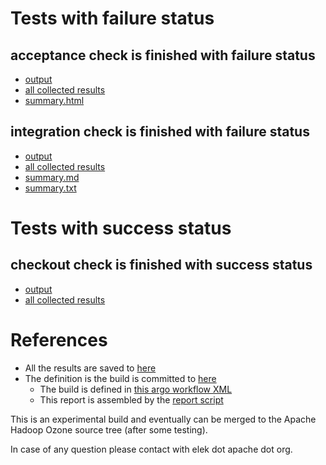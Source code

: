 # Tests with failure status

## acceptance check is finished with failure status

   * [output](https://raw.githubusercontent.com/elek/ozone-ci-03/master/pr/pr-hdds-2503-qtm9f/acceptance/output.log)
   * [all collected results](https://github.com/elek/ozone-ci-03/tree/master/pr/pr-hdds-2503-qtm9f/acceptance)
   * [summary.html](https://elek.github.io/ozone-ci-03/pr/pr-hdds-2503-qtm9f/acceptance/summary.html)


## integration check is finished with failure status

   * [output](https://raw.githubusercontent.com/elek/ozone-ci-03/master/pr/pr-hdds-2503-qtm9f/integration/output.log)
   * [all collected results](https://github.com/elek/ozone-ci-03/tree/master/pr/pr-hdds-2503-qtm9f/integration)
   * [summary.md](https://github.com/elek/ozone-ci-03/tree/master/pr/pr-hdds-2503-qtm9f/integration/summary.md)
   * [summary.txt](https://github.com/elek/ozone-ci-03/tree/master/pr/pr-hdds-2503-qtm9f/integration/summary.txt)



# Tests with success status

## checkout check is finished with success status

   * [output](https://raw.githubusercontent.com/elek/ozone-ci-03/master/pr/pr-hdds-2503-qtm9f/checkout/output.log)
   * [all collected results](https://github.com/elek/ozone-ci-03/tree/master/pr/pr-hdds-2503-qtm9f/checkout)




# References

 * All the results are saved to [here](https://github.com/elek/ozone-ci-03/tree/master/pr/pr-hdds-2503-qtm9f/)
 * The definition is the build is committed to [here](https://github.com/elek/argo-ozone)
    * The build is defined in [this argo workflow XML](https://github.com/elek/argo-ozone/blob/master/ozone-build.yaml)
    * This report is assembled by the [report script](https://github.com/elek/argo-ozone/blob/master/scripts/report.sh)

This is an experimental build and eventually can be merged to the Apache Hadoop Ozone source tree (after some testing).

In case of any question please contact with elek dot apache dot org.
